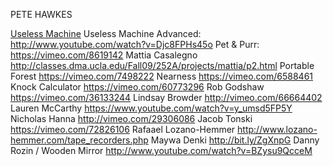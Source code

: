 PETE HAWKES

[Useless Machine](https://vimeo.com/27098663)
Useless Machine Advanced:
http://www.youtube.com/watch?v=Djc8FPHs45o
Pet & Purr:
https://vimeo.com/8619142
Mattia Casalegno
http://classes.dma.ucla.edu/Fall09/252A/projects/mattia/p2.html
Portable Forest
https://vimeo.com/7498222
Nearness
https://vimeo.com/6588461
Knock Calculator
https://vimeo.com/60773296
Rob Godshaw
https://vimeo.com/36133244
Lindsay Browder
http://vimeo.com/66664402
Lauren McCarthy
https://www.youtube.com/watch?v=y_umsd5FP5Y
Nicholas Hanna
http://vimeo.com/29306086
Jacob Tonski
https://vimeo.com/72826106
Rafaael Lozano-Hemmer
http://www.lozano-hemmer.com/tape_recorders.php
Maywa Denki
http://bit.ly/ZgXnpG
Danny Rozin / Wooden Mirror
http://www.youtube.com/watch?v=BZysu9QcceM
